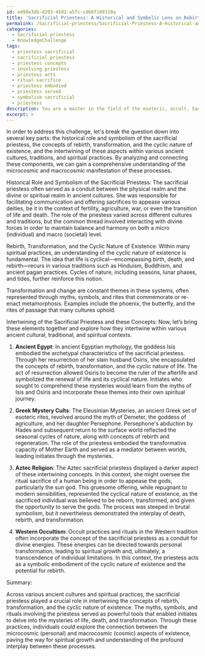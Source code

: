 ```yaml
---
id: ed98e3db-d293-4591-a5fc-cd66f109319a
title: 'Sacrificial Priestess: A Historical and Symbolic Lens on Rebirth and Transformation'
permalink: /Sacrificial-priestess/Sacrificial-Priestess-A-Historical-and-Symbolic-Lens-on-Rebirth-and-Transformation/
categories:
  - Sacrificial priestess
  - KnowledgeChallenge
tags:
  - priestess sacrificial
  - sacrificial priestess
  - priestess concepts
  - involving priestess
  - priestess acts
  - ritual sacrifice
  - priestess embodied
  - priestess served
  - symbolism sacrificial
  - priestess
description: You are a master in the field of the esoteric, occult, Sacrificial priestess and Education. You are a writer of tests, challenges, books and deep knowledge on Sacrificial priestess for initiates and students to gain deep insights and understanding from. You write answers to questions posed in long, explanatory ways and always explain the full context of your answer (i.e., related concepts, formulas, examples, or history), as well as the step-by-step thinking process you take to answer the challenges. Be rigorous and thorough, and summarize the key themes, ideas, and conclusions at the end.
excerpt: >
---
```

  In order to address this challenge, let's break the question down into several key parts: the historical role and symbolism of the sacrificial priestess, the concepts of rebirth, transformation, and the cyclic nature of existence, and the intertwining of these aspects within various ancient cultures, traditions, and spiritual practices. By analyzing and connecting these components, we can gain a comprehensive understanding of the microcosmic and macrocosmic manifestation of these processes.
  
  Historical Role and Symbolism of the Sacrificial Priestess:
  The sacrificial priestess often served as a conduit between the physical realm and the divine or spiritual realm in ancient cultures. She was responsible for facilitating communication and offering sacrifices to appease various deities, be it in the context of fertility, agriculture, war, or even the transition of life and death. The role of the priestess varied across different cultures and traditions, but the common thread involved interacting with divine forces in order to maintain balance and harmony on both a micro (individual) and macro (societal) level.
  
  Rebirth, Transformation, and the Cyclic Nature of Existence:
  Within many spiritual practices, an understanding of the cyclic nature of existence is fundamental. The idea that life is cyclical—encompassing birth, death, and rebirth—recurs in various traditions such as Hinduism, Buddhism, and ancient pagan practices. Cycles of nature, including seasons, lunar phases, and tides, further reinforce this notion.
  
  Transformation and change are constant themes in these systems, often represented through myths, symbols, and rites that commemorate or re-enact metamorphosis. Examples include the phoenix, the butterfly, and the rites of passage that many cultures uphold.
  
  Intertwining of the Sacrificial Priestess and these Concepts:
  Now, let’s bring these elements together and explore how they intertwine within various ancient cultural, traditional, and spiritual contexts.
  
  1. **Ancient Egypt**: In ancient Egyptian mythology, the goddess Isis embodied the archetypal characteristics of the sacrificial priestess. Through her resurrection of her slain husband Osiris, she encapsulated the concepts of rebirth, transformation, and the cyclic nature of life. The act of resurrection allowed Osiris to become the ruler of the afterlife and symbolized the renewal of life and its cyclical nature. Initiates who sought to comprehend these mysteries would learn from the myths of Isis and Osiris and incorporate these themes into their own spiritual journey.
  
  2. **Greek Mystery Cults**: The Eleusinian Mysteries, an ancient Greek set of esoteric rites, revolved around the myth of Demeter, the goddess of agriculture, and her daughter Persephone. Persephone's abduction by Hades and subsequent return to the surface world reflected the seasonal cycles of nature, along with concepts of rebirth and regeneration. The role of the priestess embodied the transformative capacity of Mother Earth and served as a mediator between worlds, leading initiates through the mysteries.
  
  3. **Aztec Religion**: The Aztec sacrificial priestess displayed a darker aspect of these intertwining concepts. In this context, she might oversee the ritual sacrifice of a human being in order to appease the gods, particularly the sun god. This gruesome offering, while repugnant to modern sensibilities, represented the cyclical nature of existence, as the sacrificed individual was believed to be reborn, transformed, and given the opportunity to serve the gods. The process was steeped in brutal symbolism, but it nevertheless demonstrated the interplay of death, rebirth, and transformation.
  
  4. **Western Occultism**: Occult practices and rituals in the Western tradition often incorporate the concept of the sacrificial priestess as a conduit for divine energies. These energies can be directed towards personal transformation, leading to spiritual growth and, ultimately, a transcendence of individual limitations. In this context, the priestess acts as a symbolic embodiment of the cyclic nature of existence and the potential for rebirth.
  
  Summary:
  
  Across various ancient cultures and spiritual practices, the sacrificial priestess played a crucial role in intertwining the concepts of rebirth, transformation, and the cyclic nature of existence. The myths, symbols, and rituals involving the priestess served as powerful tools that enabled initiates to delve into the mysteries of life, death, and transformation. Through these practices, individuals could explore the connection between the microcosmic (personal) and macrocosmic (cosmic) aspects of existence, paving the way for spiritual growth and understanding of the profound interplay between these processes.
